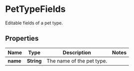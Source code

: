 

# PetTypeFields

Editable fields of a pet type.

## Properties

| Name | Type | Description | Notes |
|------------ | ------------- | ------------- | -------------|
|**name** | **String** | The name of the pet type. |  |



